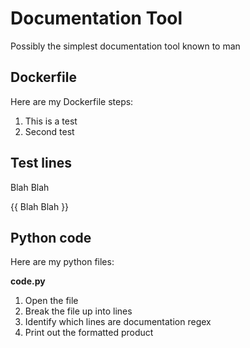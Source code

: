 # Documentation Tool
Possibly the simplest documentation tool known to man

## Dockerfile

Here are my Dockerfile steps:

1. This is a test
2. Second test

## Test lines

Blah Blah

{{ Blah Blah }}


## Python code

Here are my python files:

**code.py**

1. Open the file
2. Break the file up into lines
3. Identify which lines are documentation regex
4. Print out the formatted product

